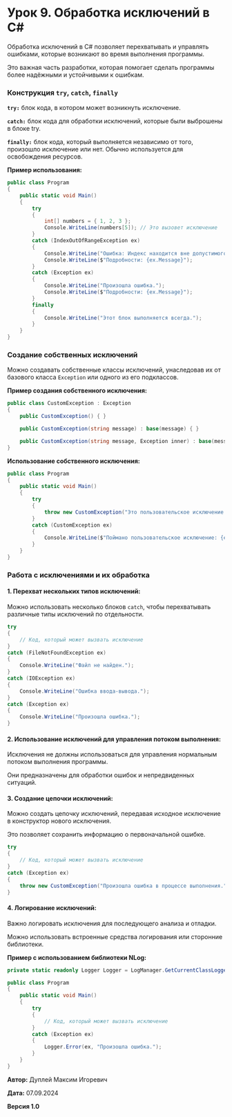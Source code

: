 # Урок 9. Обработка исключений в C#

Обработка исключений в C# позволяет перехватывать и управлять ошибками, которые возникают во время выполнения программы.

Это важная часть разработки, которая помогает сделать программы более надёжными и устойчивыми к ошибкам.

### Конструкция `try`, `catch`, `finally`

**`try:`** блок кода, в котором может возникнуть исключение.

**`catch:`** блок кода для обработки исключений, которые были выброшены в блоке try.

**`finally:`** блок кода, который выполняется независимо от того, произошло исключение или нет. Обычно используется для освобождения ресурсов.

**Пример использования:**

```csharp
public class Program
{
    public static void Main()
    {
        try
        {
            int[] numbers = { 1, 2, 3 };
            Console.WriteLine(numbers[5]); // Это вызовет исключение
        }
        catch (IndexOutOfRangeException ex)
        {
            Console.WriteLine("Ошибка: Индекс находится вне допустимого диапазона.");
            Console.WriteLine($"Подробности: {ex.Message}");
        }
        catch (Exception ex)
        {
            Console.WriteLine("Произошла ошибка.");
            Console.WriteLine($"Подробности: {ex.Message}");
        }
        finally
        {
            Console.WriteLine("Этот блок выполняется всегда.");
        }
    }
}
```

### **Создание собственных исключений**

Можно создавать собственные классы исключений, унаследовав их от базового класса `Exception` или одного из его подклассов.

**Пример создания собственного исключения:**

```csharp
public class CustomException : Exception
{
    public CustomException() { }

    public CustomException(string message) : base(message) { }

    public CustomException(string message, Exception inner) : base(message, inner) { }
}
```

**Использование собственного исключения:**

```csharp
public class Program
{
    public static void Main()
    {
        try
        {
            throw new CustomException("Это пользовательское исключение.");
        }
        catch (CustomException ex)
        {
            Console.WriteLine($"Поймано пользовательское исключение: {ex.Message}");
        }
    }
}
```

### **Работа с исключениями и их обработка**

#### 1. Перехват нескольких типов исключений:

Можно использовать несколько блоков `catch`, чтобы перехватывать различные типы исключений по отдельности.

```csharp
try
{
    // Код, который может вызвать исключение
}
catch (FileNotFoundException ex)
{
    Console.WriteLine("Файл не найден.");
}
catch (IOException ex)
{
    Console.WriteLine("Ошибка ввода-вывода.");
}
catch (Exception ex)
{
    Console.WriteLine("Произошла ошибка.");
}
```

#### 2. Использование исключений для управления потоком выполнения:

Исключения не должны использоваться для управления нормальным потоком выполнения программы.

Они предназначены для обработки ошибок и непредвиденных ситуаций.

#### 3. Создание цепочки исключений:

Можно создать цепочку исключений, передавая исходное исключение в конструктор нового исключения.

Это позволяет сохранить информацию о первоначальной ошибке.

```csharp
try
{
    // Код, который может вызвать исключение
}
catch (Exception ex)
{
    throw new CustomException("Произошла ошибка в процессе выполнения.", ex);
}
```

#### 4. Логирование исключений:

Важно логировать исключения для последующего анализа и отладки.

Можно использовать встроенные средства логирования или сторонние библиотеки.

**Пример с использованием библиотеки NLog:**

```csharp
private static readonly Logger Logger = LogManager.GetCurrentClassLogger();

public class Program
{
    public static void Main()
    {
        try
        {
            // Код, который может вызвать исключение
        }
        catch (Exception ex)
        {
            Logger.Error(ex, "Произошла ошибка.");
        }
    }
}
```



**Автор:** Дуплей Максим Игоревич

**Дата:** 07.09.2024

**Версия 1.0**